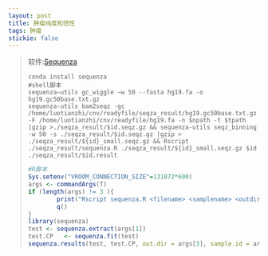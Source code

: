 ```yaml
---
layout: post
title: 肿瘤纯度和倍性
tags: 肿瘤
stickie: false
---
```


> 软件:[Sequenza](file:///C:/Users/svgenes/Documents/R/win-library/4.1/sequenza/doc/sequenza.html)
>
> ```shell
> conda install sequenza
> #shell脚本
> sequenza−utils gc_wiggle −w 50 --fasta hg19.fa -o hg19.gc50base.txt.gz
> sequenza-utils bam2seqz -gc /home/luotianzhi/cnv/readyfile/seqza_result/hg19.gc50base.txt.gz -F /home/luotianzhi/cnv/readyfile/hg19.fa -n $npath -t $tpath |gzip >./seqza_result/$id.seqz.gz && sequenza-utils seqz_binning -w 50 -s ./seqza_result/$id.seqz.gz |gzip > ./seqza_result/${id}_small.seqz.gz && Rscript ./seqza_result/sequenza.R ./seqza_result/${id}_small.seqz.gz $id ./seqza_result/$id.result
> 
> ```
>
> ```R
> #R脚本
> Sys.setenv("VROOM_CONNECTION_SIZE"=131072*600)
> args <- commandArgs(T)
> if (length(args) != 3 ){
>         print("Rscript sequenza.R <filename> <samplename> <outdir>")
>         q()
> }
> library(sequenza)
> test <- sequenza.extract(args[1])
> test.CP   <- sequenza.fit(test)
> sequenza.results(test, test.CP, out.dir = args[3], sample.id = args[2])
> ```
>
> 